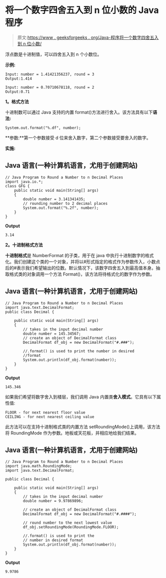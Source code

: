 # 将一个数字四舍五入到 n 位小数的 Java 程序

> 原文:[https://www . geeksforgeeks . org/Java-程序将一个数字四舍五入到 n 位小数/](https://www.geeksforgeeks.org/java-program-to-round-a-number-to-n-decimal-places/)

浮点数是十进制值，可以四舍五入到 n 个小数位。

**示例:**

```
Input: number = 1.41421356237, round = 3 
Output:1.414

Input: number = 0.70710678118, round = 2 
Output:0.71

```

**1。格式方法**

十进制数可以通过 Java 支持的内置 format()方法进行舍入。该方法具有以下**语法:**

```
System.out.format("%.df", number);

```

**参数:**第一个参数接受 d 位来舍入数字，第二个参数接受要舍入的数字。

**实施:**

## Java 语言(一种计算机语言，尤用于创建网站)

```
// Java Program to Round a Number to n Decimal Places
import java.io.*;
class GFG {
    public static void main(String[] args)
    {
        double number = 3.141341435;
        // rounding number to 2 decimal places
        System.out.format("%.2f", number);
    }
}
```

**Output**

```
3.14
```

**2。十进制格式方法**

**十进制格式**是 NumberFormat 的子类，用于在 java 中执行十进制数字的格式化。我们创建这个类的一个对象，并将以#形式指定的格式作为参数传入，小数点后的#表示我们希望输出的位数。默认情况下，该数字四舍五入到最高值本身。抽取格式类的对象调用一个方法 Format()，该方法将待格式化的数字作为参数。

## Java 语言(一种计算机语言，尤用于创建网站)

```
// Java Program to Round a Number to n Decimal Places
import java.text.DecimalFormat;
public class Decimal {

    public static void main(String[] args)
    {
        // takes in the input decimal number
        double number = 145.34567;
        // create an object of DecimalFormat class
        DecimalFormat df_obj = new DecimalFormat("#.###");

        //.format() is used to print the number in desired
        //format
        System.out.println(df_obj.format(number));
    }
}
```

**Output**

```
145.346
```

如果我们希望将数字舍入到楼层，我们调用 Java 内置类**舍入模式**。它具有以下属性值:

```
FLOOR - for next nearest floor value
CEILING - for next nearest ceiling value

```

此方法可以在支持十进制格式类的内置方法 setRoundingMode()上调用，该方法将 RoundingMode 作为参数。地板或天花板，并相应地给我们结果。

## Java 语言(一种计算机语言，尤用于创建网站)

```
// Java Program to Round a Number to n Decimal Places
import java.math.RoundingMode;
import java.text.DecimalFormat;

public class Decimal {

    public static void main(String[] args)
    {
        // takes in the input decimal number
        double number = 9.97869896;

        // create an object of DecimalFormat class
        DecimalFormat df_obj = new DecimalFormat("#.####");

        // round number to the next lowest value
        df_obj.setRoundingMode(RoundingMode.FLOOR);

        //.format() is used to print the
        // number in desired format
        System.out.println(df_obj.format(number));
    }
}
```

**Output**

```
9.9786
```